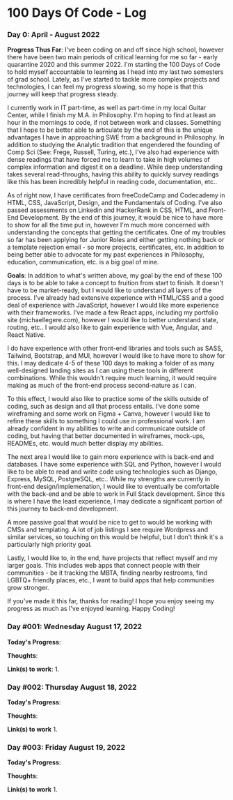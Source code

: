 # 100 Days Of Code - Log

### Day 0: April - August 2022

**Progress Thus Far**: I've been coding on and off since high school, however there have been two main periods of critical learning for me so far - early quarantine 2020 and this summer 2022. I'm starting the 100 Days of Code to hold myself accountable to learning as I head into my last two semesters of grad school. Lately, as I've started to tackle more complex projects and technologies, I can feel my progress slowing, so my hope is that this journey will keep that progress steady. 

I currently work in IT part-time, as well as part-time in my local Guitar Center, while I finish my M.A. in Philosophy. I'm hoping to find at least an hour in the mornings to code, if not between work and classes. Something that I hope to be better able to articulate by the end of this is the unique advantages I have in approaching SWE from a background in Philosophy. In addition to studying the Analytic tradition that engendered the founding of Comp Sci (See: Frege, Russell, Turing, etc.), I've also had experience with dense readings that have forced me to learn to take in high volumes of complex information and digest it on a deadline. While deep understanding takes several read-throughs, having this ability to quickly survey readings like this has been incredibly helpful in reading code, documentation, etc..

As of right now, I have certificates from freeCodeCamp and Codecademy in HTML, CSS, JavaScript, Design, and the Fundamentals of Coding. I've also passed assessments on Linkedin and HackerRank in CSS, HTML, and Front-End Development. By the end of this journey, it would be nice to have more to show for all the time put in, however I'm much more concerned with understanding the concepts that getting the certificates. One of my troubles so far has been applying for Junior Roles and either getting nothing back or a template rejection email - so more projects, certificates, etc. in addition to being better able to advocate for my past experiences in Philosophy, education, communication, etc. is a big goal of mine.

**Goals**: In addition to what's written above, my goal by the end of these 100 days is to be able to take a concept to fruition from start to finish. It doesn't have to be market-ready, but I would like to understand all layers of the process. I've already had extensive experience with HTML/CSS and a good deal of experience with JavaScript, however I would like more experience with their frameworks. I've made a few React apps, including my portfolio site (michaellegere.com), however I would like to better understand state, routing, etc.. I would also like to gain experience with Vue, Angular, and React Native.

I do have experience with other front-end libraries and tools such as SASS, Tailwind, Bootstrap, and MUI, however I would like to have more to show for this. I may dedicate 4-5 of these 100 days to making a folder of as many well-designed landing sites as I can using these tools in different combinations. While this wouldn't require much learning, it would require making as much of the front-end process second-nature as I can.

To this effect, I would also like to practice some of the skills outside of coding, such as design and all that process entails. I've done some wireframing and some work on Figma + Canva, however I would like to refine these skills to something I could use in professional work. I am already confident in my abilities to write and communicate outside of coding, but having that better documented in wireframes, mock-ups, READMEs, etc. would much better display my abilities.

The next area I would like to gain more experience with is back-end and databases. I have some experience with SQL and Python, however I would like to be able to read and write code using technologies such as Django, Express, MySQL, PostgreSQL, etc.. While my strengths are currently in front-end design/implemenation, I would like to eventually be comfortable with the back-end and be able to work in Full Stack development. Since this is where I have the least experience, I may dedicate a significant portion of this journey to back-end development.

A more passive goal that would be nice to get to would be working with CMSs and templating. A lot of job listings I see require Wordpress and similar services, so touching on this would be helpful, but I don't think it's a particularly high priority goal.

Lastly, I would like to, in the end, have projects that reflect myself and my larger goals. This includes web apps that connect people with their communities - be it tracking the MBTA, finding nearby restrooms, find LGBTQ+ friendly places, etc., I want to build apps that help communities grow stronger.

If you've made it this far, thanks for reading! I hope you enjoy seeing my progress as much as I've enjoyed learning. Happy Coding!


### Day #001: Wednesday August 17, 2022

**Today's Progress**: 

**Thoughts**: 

**Link(s) to work**: 
1.

### Day #002: Thursday August 18, 2022

**Today's Progress**: 

**Thoughts**: 

**Link(s) to work**
1. 

### Day #003: Friday August 19, 2022

**Today's Progress**: 

**Thoughts**: 

**Link(s) to work**
1. 
